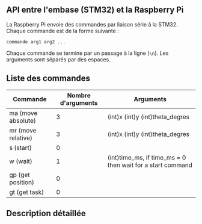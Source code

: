 ## API entre l'embase (STM32) et la Raspberry Pi 

La Raspberry Pi envoie des commandes par liaison série à la STM32. Chaque commande est de la forme suivante : 

```
commande arg1 arg2 ...
```

Chaque commande se termine par un passage à la ligne (`\n`). Les arguments sont séparés par des espaces.

## Liste des commandes 

| Commande           | Nombre d'arguments | Arguments                                                  |
| ------------------ | ------------------ | ---------------------------------------------------------- |
| ma (move absolute) | 3                  | (int)x (int)y (int)theta_degres                            |
| mr (move relative) | 3                  | (int)x (int)y (int)theta_degres                            |
| s (start)          | 0                  |                                                            |
| w (wait)           | 1                  | (int)time_ms, if time_ms = 0 then wait for a start command |
| gp (get position)  | 0                  |                                                            |
| gt (get task)      | 0                  |                                                            |

## Description détaillée 
